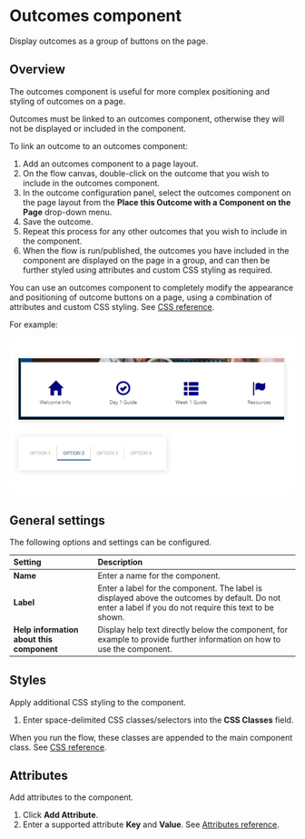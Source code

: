# Outcomes component

<head>
  <meta name="guidename" content="Flow"/>
  <meta name="context" content="GUID-ef650d8a-88db-484b-81b5-1ce4dc3fd0b5"/>
</head>


Display outcomes as a group of buttons on the page.

## Overview

The outcomes component is useful for more complex positioning and styling of outcomes on a page.

Outcomes must be linked to an outcomes component, otherwise they will not be displayed or included in the component.

To link an outcome to an outcomes component:

1.  Add an outcomes component to a page layout.
2.  On the flow canvas, double-click on the outcome that you wish to include in the outcomes component.
3.  In the outcome configuration panel, select the outcomes component on the page layout from the **Place this Outcome with a Component on the Page** drop-down menu.
4.  Save the outcome.
5.  Repeat this process for any other outcomes that you wish to include in the component.
6.  When the flow is run/published, the outcomes you have included in the component are displayed on the page in a group, and can then be further styled using attributes and custom CSS styling as required.

You can use an outcomes component to completely modify the appearance and positioning of outcome buttons on a page, using a combination of attributes and custom CSS styling. See [CSS reference](/docs/Atomsphere/Flow/topics/r-flo-CSS_Reference_d32122b8-0f11-47be-91c6-6986575f933e.md).

For example:

![Example outcomes component styling](../Images/img-flo-Components_Outcomes_Examples_603bc4a6-e60c-4276-8761-18a097dfb2ef.png)

## General settings

The following options and settings can be configured.

|Setting|Description|
|:------|:----------|
|**Name**|Enter a name for the component.|
|**Label**|Enter a label for the component. The label is displayed above the outcomes by default. Do not enter a label if you do not require this text to be shown.|
|**Help information about this component**|Display help text directly below the component, for example to provide further information on how to use the component.|

## Styles

Apply additional CSS styling to the component.

1.  Enter space-delimited CSS classes/selectors into the **CSS Classes** field.

When you run the flow, these classes are appended to the main component class. See [CSS reference](/docs/Atomsphere/Flow/topics/r-flo-CSS_Reference_d32122b8-0f11-47be-91c6-6986575f933e.md).

## Attributes

Add attributes to the component.

1.  Click **Add Attribute**.
2.  Enter a supported attribute **Key** and **Value**. See [Attributes reference](/docs/Atomsphere/Flow/topics/r-flo-Attributes_Reference_4f153424-8c52-4e24-b289-2d961f0b9830.md).